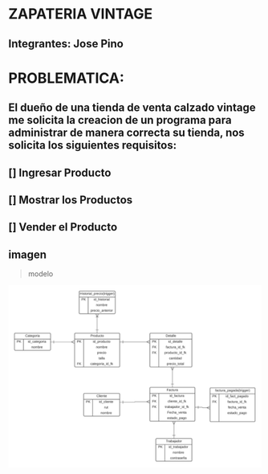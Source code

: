 # ZAPATERIA VINTAGE 

## Integrantes: Jose Pino


# PROBLEMATICA:
## El dueño de una tienda de venta calzado vintage me solicita la creacion de un programa para administrar de manera correcta su tienda, nos solicita los siguientes requisitos:
## [] Ingresar Producto
## [] Mostrar los Productos  
## [] Vender el Producto


## imagen 

> modelo 

![modelo](imagen/modelo_R.jpeg)










